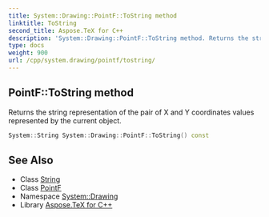 ```yaml
---
title: System::Drawing::PointF::ToString method
linktitle: ToString
second_title: Aspose.TeX for C++
description: 'System::Drawing::PointF::ToString method. Returns the string representation of the pair of X and Y coordinates values represented by the current object in C++.'
type: docs
weight: 900
url: /cpp/system.drawing/pointf/tostring/
---
```

## PointF::ToString method


Returns the string representation of the pair of X and Y coordinates values represented by the current object.

```cpp
System::String System::Drawing::PointF::ToString() const
```

## See Also

* Class [String](../../../system/string/)
* Class [PointF](../)
* Namespace [System::Drawing](../../)
* Library [Aspose.TeX for C++](../../../)
